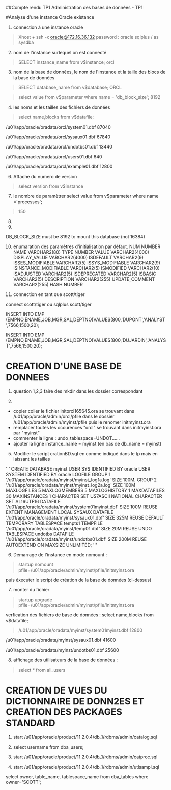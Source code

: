 
##Compte rendu TP1 Administration des bases de données - TP1

#Analyse d'une instance Oracle existance

1. connection à une instance oracle
>  Xhost + 
ssh -x oracle@172.16.36.132
password : oracle
sqlplus  / as sysdba

2. nom de l'instance surlequel on est connecté
> SELECT instance_name from v$instance;
orcl

3. nom de la base de données, le nom de l'instance et la taille des blocs de la base de données
> SELECT database_name from v$database;
ORCL

>select value from v$parameter where name = 'db_block_size';
8192

4. les noms et les tailles des fichiers de données
> select name,blocks from v$datafile;

/u01/app/oracle/oradata/orcl/system01.dbf
     87040

/u01/app/oracle/oradata/orcl/sysaux01.dbf
     67840

/u01/app/oracle/oradata/orcl/undotbs01.dbf
     13440


/u01/app/oracle/oradata/orcl/users01.dbf
       640

/u01/app/oracle/oradata/orcl/example01.dbf
     12800


6. Affache du numero de version 
> select version from v$instance

7. le nombre de paramètrer
select value from v$parameter where name  ='processes';
>150

8.
9. 
DB_BLOCK_SIZE must be 8192 to mount this database (not 16384)

10. énumaration des paramètres d'initialisation par défaut.
NUM						    NUMBER
 NAME						    VARCHAR2(80)
 TYPE						    NUMBER
 VALUE						    VARCHAR2(4000)
 DISPLAY_VALUE					    VARCHAR2(4000)
 ISDEFAULT					    VARCHAR2(9)
 ISSES_MODIFIABLE				    VARCHAR2(5)
 ISSYS_MODIFIABLE				    VARCHAR2(9)
 ISINSTANCE_MODIFIABLE				    VARCHAR2(5)
 ISMODIFIED					    VARCHAR2(10)
 ISADJUSTED					    VARCHAR2(5)
 ISDEPRECATED					    VARCHAR2(5)
 ISBASIC					    VARCHAR2(5)
 DESCRIPTION					    VARCHAR2(255)
 UPDATE_COMMENT 				    VARCHAR2(255)
 HASH						    NUMBER


11. connection en tant que scott/tiger

connect scott/tiger
ou
sqlplus scott/tiger

INSERT INTO EMP (EMPNO,ENAME,JOB,MGR,SAL,DEPTNO)VALUES(800,'DUPONT','ANALYST',7566,1500,20);

INSERT INTO EMP (EMPNO,ENAME,JOB,MGR,SAL,DEPTNO)VALUES(800,'DUJARDIN','ANALYST',7566,1500,20);


# CREATION D'UNE BASE DE DONNEES

1. question 1,2,3 faire des mkdir dans les dossier correspondant

4. 
- copier coller le fichier initorcl165645.ora se trouvant dans /u01/app/oracle/admin/orcl/pfile
   dans le dossier /u01/app/oracle/admin/myinst/pfile puis le renomer initmyinst.ora
- remplacer toutes les occurences "orcl" se trouvant dans initmyinst.ora par "myinst"
- commenter la ligne  :
  undo_tablespace=UNDOT......
- ajouter la ligne 
  instance_name = myinst (en bas de db_name = myinst)

5. Modifier le script crationBD.sql en comme indiqué dans le tp mais en laissant les tailles

'''
CREATE DATABASE myinst USER SYS IDENTIFIED BY oracle USER SYSTEM IDENTIFIED BY oracle LOGFILE
GROUP 1 '/u01/app/oracle/oradata/myinst/myinst_log1a.log' SIZE 100M,
GROUP 2 '/u01/app/oracle/oradata/myinst/myinst_log2a.log' SIZE 100M
MAXLOGFILES 5
MAXLOGMEMBERS 5
MAXLOGHISTORY 1
MAXDATAFILES 30
MAXINSTANCES 1
CHARACTER SET US7ASCII
NATIONAL CHARACTER SET AL16UTF16
DATAFILE '/u01/app/oracle/oradata/myinst/system01myinst.dbf' SIZE 100M
REUSE
EXTENT MANAGEMENT LOCAL
SYSAUX DATAFILE '/u01/app/oracle/oradata/myinst/sysaux01.dbf' SIZE
325M REUSE
DEFAULT TEMPORARY TABLESPACE tempts1
TEMPFILE '/u01/app/oracle/oradata/myinst/temp01.dbf'
SIZE 20M REUSE
UNDO TABLESPACE undotbs
DATAFILE '/u01/app/oracle/oradata/myinst/undotbs01.dbf' SIZE 200M REUSE AUTOEXTEND ON MAXSIZE UNLIMITED;
'''

6. Démarrage de l'instance en mode nomount :
>  startup nomount pfile=/u01/app/oracle/admin/myinst/pfile/initmyinst.ora

puis éxecuter le script de création de la base de données (ci-dessus)


7. monter du fichier
>  startup  upgrade pfile=/u01/app/oracle/admin/myinst/pfile/initmyinst.ora

verfication des fichiers de base de données : 
select name,blocks from v$datafile;

> /u01/app/oracle/oradata/myinst/system01myinst.dbf
     12800

/u01/app/oracle/oradata/myinst/sysaux01.dbf
     41600

/u01/app/oracle/oradata/myinst/undotbs01.dbf
     25600

8. affichage des utilisateurs de la base de données :

> select * from all_users

# CREATION DE VUES DU DICTIONNAIRE DE DONN2ES ET CREATION DES PACKAGES STANDARD

1. start /u01/app/oracle/product/11.2.0.4/db_1/rdbms/admin/catalog.sql

2. select username from dba_users;

3. start /u01/app/oracle/product/11.2.0.4/db_1/rdbms/admin/catproc.sql

3. start /u01/app/oracle/product/11.2.0.4/db_1/rdbms/admin/utlsampl.sql




select owner, table_name, tablespace_name from dba_tables where owner='SCOTT';

